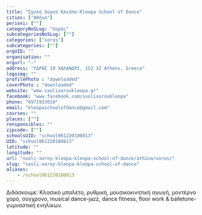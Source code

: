 ```yaml
---
title: "Σχολή Χορού Κλεόπα-Kleopa School of Dance"
cities: ["Αθήνα"]
perioxi: [""]
categoryNoSLug: "Χορός"
subcategoriesNoSLug: [""]
categories: ["xoros"]
subcategories: [""]
orgUID: ""
organisation: ""
orgurl: "-"
address: "ΥΔΡΑΣ 10 ΧΑΛΑΝΔΡΙ, 152 32 Athens, Greece"
logoimg: ""
profilePhoto : "downloaded"
coverPhoto : "downloaded"
website: "www.sxolixoroukleopa.gr"
facebook: "www.facebook.com/sxolixoroukleopa"
phone: "6971933019"
email: "kleopaschoolofdance@gmail.com"
courses: ""
places: [""]
rensponsibles: ""
zipcode: [""]
schoolsUID: "school061220180813"
UID: "school061220180813"
latitude: ""
longitude: ""
url: "sxoli-xoroy-kleopa-kleopa-school-of-dance/athina/xoros/"
slug: "sxoli-xoroy-kleopa-kleopa-school-of-dance"
aliases:
    - /school061220180813
---
```





Διδάσκουμε: Κλασικό μπαλέτο, ρυθμική, μουσικοκινητική αγωγή, μοντέρνο χορό, σύγχρονο, musical dance-jazz, dance fitness, floor work &amp; balletone-γυμναστική ενηλίκων.